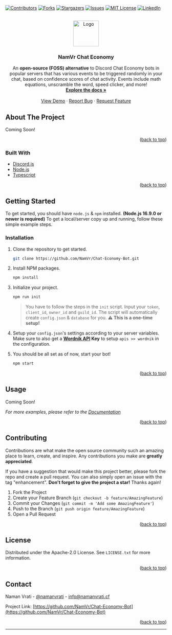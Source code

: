 <div id="top"></div>

<!-- PROJECT SHIELDS -->
<!--
*** I'm using markdown "reference style" links for readability.
*** Reference links are enclosed in brackets [ ] instead of parentheses ( ).
*** See the bottom of this document for the declaration of the reference variables
*** for contributors-url, forks-url, etc. This is an optional, concise syntax you may use.
*** https://www.markdownguide.org/basic-syntax/#reference-style-links
-->

[![Contributors][contributors-shield]][contributors-url]
[![Forks][forks-shield]][forks-url]
[![Stargazers][stars-shield]][stars-url]
[![Issues][issues-shield]][issues-url]
[![MIT License][license-shield]][license-url]
[![LinkedIn][linkedin-shield]][linkedin-url]

<!-- PROJECT LOGO -->
<br />
<div align="center">
  <a href="https://github.com/NamVr/Chat-Economy-Bot">
    <img src="https://avatars.githubusercontent.com/u/48354248" alt="Logo" width="80" height="80">
  </a>

<h3 align="center">NamVr Chat Economy</h3>

  <p align="center">
    An <b>open-source (FOSS) alternative</b> to Discord Chat Economy bots in popular servers that has various events to be triggered randomly in your chat, based on confidence scores of chat activity. Events include math equations, unscramble the word, speed clicker, and more!
    <br />
    <a href="https://github.com/NamVr/Chat-Economy-Bot"><strong>Explore the docs »</strong></a>
    <br />
    <br />
    <a href="https://github.com/NamVr/Chat-Economy-Bot">View Demo</a>
    ·
    <a href="https://github.com/NamVr/Chat-Economy-Bot/issues">Report Bug</a>
    ·
    <a href="https://github.com/NamVr/Chat-Economy-Bot/issues">Request Feature</a>
  </p>
</div>

<!-- TABLE OF CONTENTS -->
<!--<details>
  <summary>Table of Contents</summary>
  <ol>
    <li>
      <a href="#about-the-project">About The Project</a>
      <ul>
        <li><a href="#built-with">Built With</a></li>
      </ul>
    </li>
    <li>
      <a href="#getting-started">Getting Started</a>
      <ul>
        <li><a href="#prerequisites">Prerequisites</a></li>
        <li><a href="#installation">Installation</a></li>
      </ul>
    </li>
    <li><a href="#usage">Usage</a></li>
    <li><a href="#roadmap">Roadmap</a></li>
    <li><a href="#contributing">Contributing</a></li>
    <li><a href="#license">License</a></li>
    <li><a href="#contact">Contact</a></li>
    <li><a href="#acknowledgments">Acknowledgments</a></li>
  </ol>
</details>


-->
<!-- ABOUT THE PROJECT -->

## About The Project

<!--[![Product Name Screen Shot][product-screenshot]](https://example.com)-->

Coming Soon!

<p align="right">(<a href="#top">back to top</a>)</p>

### Built With

-   [Discord.js](https://discord.js.org/#/)
-   [Node.js](https://nodejs.org/)
-   [Typescript](https://www.typescriptlang.org/)

<p align="right">(<a href="#top">back to top</a>)</p>

<!-- GETTING STARTED -->

## Getting Started

To get started, you should have `node.js` & `npm` installed. **(Node.js 16.9.0 or newer is required)**
To get a local/server copy up and running, follow these simple example steps.

### Installation

1. Clone the repository to get started.
    ```sh
    git clone https://github.com/NamVr/Chat-Economy-Bot.git
    ```
2. Install NPM packages.
    ```sh
    npm install
    ```
3. Initialize your project.

    ```sh
    npm run init
    ```

    > You have to follow the steps in the `init` script. Input your `token`, `client_id`, `owner_id` and `guild_id`. The script will automatically create `config.json` & `database` for you. **:warning: This is a one-time setup!**

4. Setup your `config.json`'s settings according to your server variables. Make sure to also get a **[Wordnik API](https://developer.wordnik.com/docs) Key** to setup `apis >> wordnik` in the configuration.
5. You should be all set as of now, start your bot!
    ```sh
    npm start
    ```

<p align="right">(<a href="#top">back to top</a>)</p>

<!-- USAGE EXAMPLES -->

## Usage

Coming Soon!

_For more examples, please refer to the [Documentation](https://example.com)_

<p align="right">(<a href="#top">back to top</a>)</p>

<!-- ROADMAP -->
<!--## Roadmap

- [ ] Feature 1
- [ ] Feature 2
- [ ] Feature 3
    - [ ] Nested Feature

See the [open issues](https://github.com/NamVr/Chat-Economy-Bot/issues) for a full list of proposed features (and known issues).

<p align="right">(<a href="#top">back to top</a>)</p>


-->
<!-- CONTRIBUTING -->

## Contributing

Contributions are what make the open source community such an amazing place to learn, create, and inspire. Any contributions you make are **greatly appreciated**.

If you have a suggestion that would make this project better, please fork the repo and create a pull request. You can also simply open an issue with the tag "enhancement".
**Don't forget to give the project a star!** Thanks again!

1. Fork the Project
2. Create your Feature Branch (`git checkout -b feature/AmazingFeature`)
3. Commit your Changes (`git commit -m 'Add some AmazingFeature'`)
4. Push to the Branch (`git push origin feature/AmazingFeature`)
5. Open a Pull Request

<p align="right">(<a href="#top">back to top</a>)</p>

<!-- LICENSE -->

## License

Distributed under the Apache-2.0 License. See `LICENSE.txt` for more information.

<p align="right">(<a href="#top">back to top</a>)</p>

<!-- CONTACT -->

## Contact

Naman Vrati - [@namanvrati](https://twitter.com/namanvrati) - info@namanvrati.cf

Project Link: [https://github.com/NamVr/Chat-Economy-Bot](https://github.com/NamVr/Chat-Economy-Bot)

<p align="right">(<a href="#top">back to top</a>)</p>

<!-- ACKNOWLEDGMENTS -->
<!--## Acknowledgments

* []()
* []()
* []()

<p align="right">(<a href="#top">back to top</a>)</p>


-->
<!-- MARKDOWN LINKS & IMAGES -->
<!-- https://www.markdownguide.org/basic-syntax/#reference-style-links -->

[contributors-shield]: https://img.shields.io/github/contributors/NamVr/Chat-Economy-Bot.svg?style=for-the-badge
[contributors-url]: https://github.com/NamVr/Chat-Economy-Bot/graphs/contributors
[forks-shield]: https://img.shields.io/github/forks/NamVr/Chat-Economy-Bot.svg?style=for-the-badge
[forks-url]: https://github.com/NamVr/Chat-Economy-Bot/network/members
[stars-shield]: https://img.shields.io/github/stars/NamVr/Chat-Economy-Bot.svg?style=for-the-badge
[stars-url]: https://github.com/NamVr/Chat-Economy-Bot/stargazers
[issues-shield]: https://img.shields.io/github/issues/NamVr/Chat-Economy-Bot.svg?style=for-the-badge
[issues-url]: https://github.com/NamVr/Chat-Economy-Bot/issues
[license-shield]: https://img.shields.io/github/license/NamVr/Chat-Economy-Bot.svg?style=for-the-badge
[license-url]: https://github.com/NamVr/Chat-Economy-Bot/blob/master/LICENSE.txt
[linkedin-shield]: https://img.shields.io/badge/-LinkedIn-black.svg?style=for-the-badge&logo=linkedin&colorB=555
[linkedin-url]: https://linkedin.com/in/namanvrati
[product-screenshot]: images/screenshot.png

---

